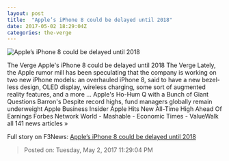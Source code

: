 ```yaml
---
layout: post
title:  "Apple’s iPhone 8 could be delayed until 2018"
date: 2017-05-02 18:29:04Z
categories: the-verge
---
```


![Apple’s iPhone 8 could be delayed until 2018](https://cdn0.vox-cdn.com/thumbor/Ueivs2_xzUuBVo8qhL-4ntvMYCo=/0x212:2040x1360/1600x900/cdn0.vox-cdn.com/uploads/chorus_image/image/54583265/jbareham_160910_1215_C_0774.0.0.jpg)

The Verge Apple's iPhone 8 could be delayed until 2018 The Verge Lately, the Apple rumor mill has been speculating that the company is working on two new iPhone models: an overhauled iPhone 8, said to have a new bezel-less design, OLED display, wireless charging, some sort of augmented reality features, and a more ... Apple's Ho-Hum Q with a Bunch of Giant Questions Barron's Despite record highs, fund managers globally remain underweight Apple Business Insider Apple Hits New All-Time High Ahead Of Earnings Forbes Network World - Mashable - Economic Times - ValueWalk all 141 news articles »


Full story on F3News: [Apple’s iPhone 8 could be delayed until 2018](http://www.f3nws.com/n/3mJJvE)

> Posted on: Tuesday, May 2, 2017 11:29:04 PM
